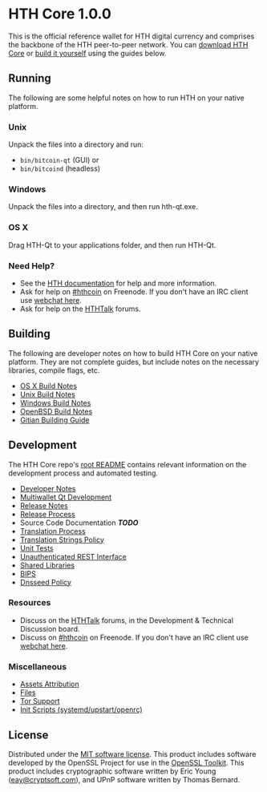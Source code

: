 HTH Core 1.0.0
=====================

This is the official reference wallet for HTH digital currency and comprises the backbone of the HTH peer-to-peer network. You can [download HTH Core](https://hthcoin.io) or [build it yourself](#building) using the guides below.

Running
---------------------
The following are some helpful notes on how to run HTH on your native platform.

### Unix

Unpack the files into a directory and run:

- `bin/bitcoin-qt` (GUI) or
- `bin/bitcoind` (headless)

### Windows

Unpack the files into a directory, and then run hth-qt.exe.

### OS X

Drag HTH-Qt to your applications folder, and then run HTH-Qt.

### Need Help?

* See the [HTH documentation](https://hthcoin.atlassian.net/wiki/display/DOC)
for help and more information.
* Ask for help on [#hthcoin](http://webchat.freenode.net?channels=hthcoin) on Freenode. If you don't have an IRC client use [webchat here](http://webchat.freenode.net?channels=hthcoin).
* Ask for help on the [HTHTalk](https://hthtalk.org/) forums.

Building
---------------------
The following are developer notes on how to build HTH Core on your native platform. They are not complete guides, but include notes on the necessary libraries, compile flags, etc.

- [OS X Build Notes](build-osx.md)
- [Unix Build Notes](build-unix.md)
- [Windows Build Notes](build-windows.md)
- [OpenBSD Build Notes](build-openbsd.md)
- [Gitian Building Guide](gitian-building.md)

Development
---------------------
The HTH Core repo's [root README](/README.md) contains relevant information on the development process and automated testing.

- [Developer Notes](developer-notes.md)
- [Multiwallet Qt Development](multiwallet-qt.md)
- [Release Notes](release-notes.md)
- [Release Process](release-process.md)
- Source Code Documentation ***TODO***
- [Translation Process](translation_process.md)
- [Translation Strings Policy](translation_strings_policy.md)
- [Unit Tests](unit-tests.md)
- [Unauthenticated REST Interface](REST-interface.md)
- [Shared Libraries](shared-libraries.md)
- [BIPS](bips.md)
- [Dnsseed Policy](dnsseed-policy.md)

### Resources
* Discuss on the [HTHTalk](https://hthtalk.org/) forums, in the Development & Technical Discussion board.
* Discuss on [#hthcoin](http://webchat.freenode.net/?channels=hthcoin) on Freenode. If you don't have an IRC client use [webchat here](http://webchat.freenode.net/?channels=hthcoin).

### Miscellaneous
- [Assets Attribution](assets-attribution.md)
- [Files](files.md)
- [Tor Support](tor.md)
- [Init Scripts (systemd/upstart/openrc)](init.md)

License
---------------------
Distributed under the [MIT software license](http://www.opensource.org/licenses/mit-license.php).
This product includes software developed by the OpenSSL Project for use in the [OpenSSL Toolkit](https://www.openssl.org/). This product includes
cryptographic software written by Eric Young ([eay@cryptsoft.com](mailto:eay@cryptsoft.com)), and UPnP software written by Thomas Bernard.
